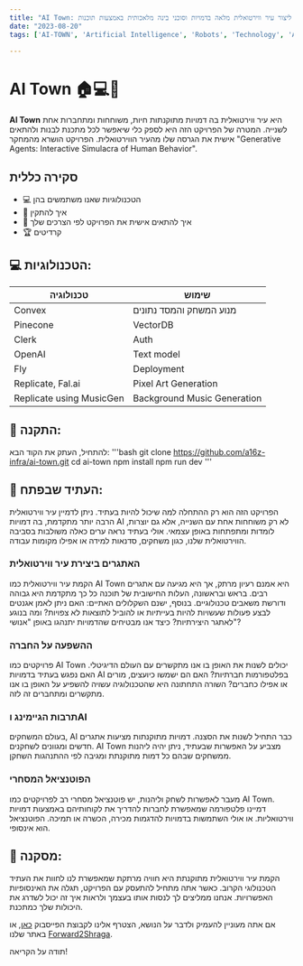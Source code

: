 ```yaml
---
title: "AI Town: כיצד ליצור עיר ווירטואלית מלאה בדמויות וסוכני בינה מלאכותית באמצעות תוכנות"
date: "2023-08-20"
tags: ['AI-TOWN', 'Artificial Intelligence', 'Robots', 'Technology', 'AI-Future', 'Multi-agents', 'AI-Gaming', 'Technological Revolution']

---
```


# AI Town 🏠💻💌

**AI Town** היא עיר ווירטואלית בה דמויות מתוקנתות חיות, משוחחות ומתחברות אחת לשנייה. המטרה של הפרויקט הזה היא לספק כלי שיאפשר לכל מתכנת לבנות ולהתאים אישית את הגרסה שלו מהעיר הווירטואלית. הפרויקט הושרא מהמחקר "Generative Agents: Interactive Simulacra of Human Behavior".

## סקירה כללית
- 💻 הטכנולוגיות שאנו משתמשים בהן
- 🧠 איך להתקין
- 👤 איך להתאים אישית את הפרויקט לפי הצרכים שלך
- 🏆 קרדיטים

## 💻 הטכנולוגיות:
| טכנולוגיה | שימוש |
|------------|--------|
| Convex     | מנוע המשחק והמסד נתונים |
| Pinecone   | VectorDB |
| Clerk      | Auth |
| OpenAI     | Text model |
| Fly        | Deployment |
| Replicate, Fal.ai | Pixel Art Generation |
| Replicate using MusicGen | Background Music Generation |

## 🧠 התקנה:
להתחיל, העתק את הקוד הבא:
'''bash
git clone https://github.com/a16z-infra/ai-town.git
cd ai-town
npm install
npm run dev
'''



## 🚀 העתיד שבפתח:

הפרויקט הזה הוא רק ההתחלה למה שיכול להיות בעתיד. ניתן לדמיין עיר ווירטואלית הרבה יותר מתקדמת, בה דמויות AI לא רק משוחחות אחת עם השנייה, אלא גם יוצרות, לומדות ומתפתחות באופן עצמאי. אולי בעתיד נראה ערים כאלה משולבות בסביבה הווירטואלית שלנו, כגון משחקים, סדנאות למידה או אפילו מקומות עבודה.


### האתגרים ביצירת עיר ווירטואלית
הקמת עיר ווירטואלית כמו AI Town היא אמנם רעיון מרתק, אך היא מגיעה עם אתגרים רבים. בראש ובראשונה, העלות החישובית של תוכנה כל כך מתקדמת היא גבוהה ודורשת משאבים טכנולוגיים. בנוסף, ישנם השקלולים האתיים: האם ניתן לאמן אגנטים לבצע פעולות שעשויות להיות בעייתיות או להוביל לתוצאות לא צפויות? ומה בנוגע לאתגר היצירתיות? כיצד אנו מבטיחים שהדמויות יתנהגו באופן "אנושי"?

### ההשפעה על החברה
פרויקטים כמו AI Town יכולים לשנות את האופן בו אנו מתקשרים עם העולם הדיגיטלי. האם נפגש בעתיד בדמויות AI בפלטפורמות חברתיות? האם הם ישמשו כיועצים, מורים או אפילו כחברים? השורה התחתונה היא שהטכנולוגיה עשויה להשפיע על האופן בו אנו מתקשרים ומתחברים זה לזה.

### תרבות הגיימינג וAI
בעולם המשחקים, AI כבר התחיל לשנות את הסצנה. דמויות מתוקנתות מציעות אתגרים חדשים ומגוונים לשחקנים. AI Town מצביע על האפשרות שבעתיד, ניתן יהיה ליהנות ממשחקים שבהם כל דמות מתוקנתת ומגיבה לפי ההתנהגות השחקן.

### הפוטנציאל המסחרי
מעבר לאפשרות לשחק וליהנות, יש פוטנציאל מסחרי רב לפרויקטים כמו AI Town. דמיינו פלטפורמה שמאפשרת לחברות להדריך את לקוחותיהם באמצעות דמויות ווירטואליות. או אולי השתמשות בדמויות להדגמות מכירה, הכשרה או תמיכה. הפוטנציאל הוא אינסופי.



## 📌 מסקנה:
הקמת עיר ווירטואלית מתוקנתת היא חוויה מרתקת שמאפשרת לנו לחוות את העתיד הטכנולוגי הקרוב. כאשר אתה מתחיל להתעסק עם הפרויקט, תגלה את האינסופיות האפשרויות. אנחנו ממליצים לך לנסות אותו בעצמך ולראות איך זה יכול לשדרג את היכולות שלך כמתכנת.

אם אתה מעוניין להעמיק ולדבר על הנושא, הצטרף אלינו לקבוצת הפייסבוק [כאן](https://www.facebook.com/groups/811486093954073), או באתר שלנו [Forward2Shraga](https://forward2shraga.com).

תודה על הקריאה!